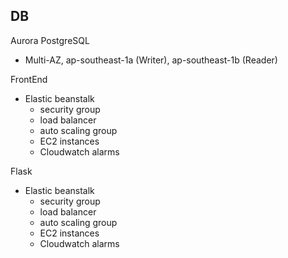 ## DB

Aurora PostgreSQL
 - Multi-AZ, ap-southeast-1a (Writer), ap-southeast-1b (Reader)

FrontEnd 
 - Elastic beanstalk
    - security group
    - load balancer
    - auto scaling group
    - EC2 instances
    - Cloudwatch alarms

Flask
 - Elastic beanstalk
    - security group
    - load balancer
    - auto scaling group
    - EC2 instances
    - Cloudwatch alarms